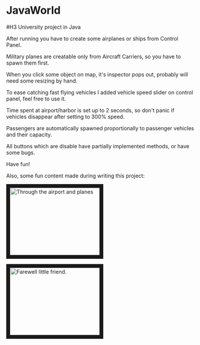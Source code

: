 # JavaWorld
#H3 University project in Java

After running you have to create some airplanes or ships from Control Panel.

Military planes are creatable only from Aircraft Carriers, so you have to spawn them first.

When you click some object on map, it's inspector pops out, probably will need some resizing by hand.

To ease catching fast flying vehicles I added vehicle speed slider on control panel, feel free to use it.

Time spent at airport/harbor is set up to 2 seconds, so don't panic if vehicles disappear after setting to 300% speed.

Passengers are automatically spawned proportionally to passenger vehicles and their capacity.

All buttons which are disable have partially implemented methods, or have some bugs.

Have fun!

Also, some fun content made during writing this project:

<a href="http://www.youtube.com/watch?feature=player_embedded&v=WWGClYYGYSc
" target="_blank"><img src="http://img.youtube.com/vi/WWGClYYGYSc/0.jpg" 
alt="Through the airport and planes" width="240" height="180" border="10" /></a>

<a href="http://www.youtube.com/watch?feature=player_embedded&v=OPFwrujCh_0
" target="_blank"><img src="http://img.youtube.com/vi/OPFwrujCh_0/0.jpg" 
alt="Farewell little friend. " width="240" height="180" border="10" /></a>



